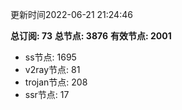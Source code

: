 更新时间2022-06-21 21:24:46

**总订阅: 73**
**总节点: 3876**
**有效节点: 2001**
- ss节点: 1695
- v2ray节点: 81
- trojan节点: 208
- ssr节点: 17
